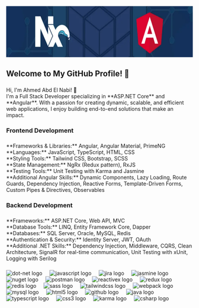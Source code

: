 <div align="center">
  <img height="138" src="png.png" />

###

<h2 align="left">Welcome to My GitHub Profile! 👋</h2>

###

<p align="left">
Hi, I'm Ahmed Abd El Nabi! 🚀<br>
I'm a Full Stack Developer specializing in **ASP.NET Core** and **Angular**. With a passion for creating dynamic, scalable, and efficient web applications, I enjoy building end-to-end solutions that make an impact.
</p>

###

<h3 align="left">Frontend Development</h3>

###

<p align="left">
**Frameworks & Libraries:** Angular, Angular Material, PrimeNG<br>
**Languages:** JavaScript, TypeScript, HTML, CSS<br>
**Styling Tools:** Tailwind CSS, Bootstrap, SCSS<br>
**State Management:** NgRx (Redux pattern), RxJS<br>
**Testing Tools:** Unit Testing with Karma and Jasmine<br>
**Additional Angular Skills:** Dynamic Components, Lazy Loading, Route Guards, Dependency Injection, Reactive Forms, Template-Driven Forms, Custom Pipes & Directives, Observables
</p>

###

<h3 align="left">Backend Development</h3>

###

<p align="left">
**Frameworks:** ASP.NET Core, Web API, MVC<br>
**Database Tools:** LINQ, Entity Framework Core, Dapper<br>
**Databases:** SQL Server, Oracle, MySQL, Redis<br>
**Authentication & Security:** Identity Server, JWT, OAuth<br>
**Additional .NET Skills:** Dependency Injection, Middleware, CQRS, Clean Architecture, SignalR for real-time communication, Unit Testing with xUnit, Logging with Serilog
</p>

###

<div align="left">
  <img src="https://skillicons.dev/icons?i=dotnet" height="40" alt="dot-net logo"  />
  <img width="12" />
  <img src="https://cdn.simpleicons.org/javascript/F7DF1E" height="40" alt="javascript logo"  />
  <img width="12" />
  <img src="https://cdn.simpleicons.org/jira/0052CC" height="40" alt="jira logo"  />
  <img width="12" />
  <img src="https://cdn.simpleicons.org/jasmine/8A4182" height="40" alt="jasmine logo"  />
  <img width="12" />
  <img src="https://cdn.simpleicons.org/nuget/004880" height="40" alt="nuget logo"  />
  <img width="12" />
  <img src="https://cdn.simpleicons.org/postman/FF6C37" height="40" alt="postman logo"  />
  <img width="12" />
  <img src="https://skillicons.dev/icons?i=reactivex" height="40" alt="reactivex logo"  />
  <img width="12" />
  <img src="https://cdn.simpleicons.org/redux/764ABC" height="40" alt="redux logo"  />
  <img width="12" />
  <img src="https://skillicons.dev/icons?i=redis" height="40" alt="redis logo"  />
  <img width="12" />
  <img src="https://skillicons.dev/icons?i=sass" height="40" alt="sass logo"  />
  <img width="12" />
  <img src="https://cdn.simpleicons.org/tailwindcss/06B6D4" height="40" alt="tailwindcss logo"  />
  <img width="12" />
  <img src="https://cdn.simpleicons.org/webpack/8DD6F9" height="40" alt="webpack logo"  />
  <img width="12" />
  <img src="https://skillicons.dev/icons?i=mysql" height="40" alt="mysql logo"  />
  <img width="12" />
  <img src="https://cdn.jsdelivr.net/gh/devicons/devicon/icons/html5/html5-original.svg" height="40" alt="html5 logo"  />
  <img width="12" />
  <img src="https://skillicons.dev/icons?i=github" height="40" alt="github logo"  />
  <img width="12" />
  <img src="https://skillicons.dev/icons?i=java" height="40" alt="java logo"  />
  <img width="12" />
  <img src="https://skillicons.dev/icons?i=ts" height="40" alt="typescript logo"  />
  <img width="12" />
  <img src="https://cdn.jsdelivr.net/gh/devicons/devicon/icons/css3/css3-original.svg" height="40" alt="css3 logo"  />
  <img width="12" />
  <img src="https://cdn.jsdelivr.net/gh/devicons/devicon/icons/karma/karma-original.svg" height="40" alt="karma logo"  />
  <img width="12" />
  <img src="https://cdn.jsdelivr.net/gh/devicons/devicon/icons/csharp/csharp-original.svg" height="40" alt="csharp logo"  />
</div>

###
